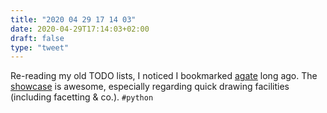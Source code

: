 ```yaml
---
title: "2020 04 29 17 14 03"
date: 2020-04-29T17:14:03+02:00
draft: false
type: "tweet"
---
```

Re-reading my old TODO lists, I noticed I bookmarked [agate](https://agate.readthedocs.io/en/1.6.1/) long ago. The [showcase](https://github.com/wireservice/agate/blob/1.6.1/tutorial.ipynb) is awesome, especially regarding quick drawing facilities (including facetting & co.). `#python`
